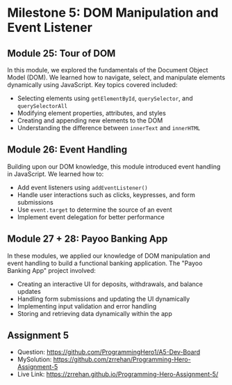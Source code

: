 # Milestone 5: DOM Manipulation and Event Listener

## Module 25: Tour of DOM
In this module, we explored the fundamentals of the Document Object Model (DOM). We learned how to navigate, select, and manipulate elements dynamically using JavaScript. Key topics covered included:
- Selecting elements using `getElementById`, `querySelector`, and `querySelectorAll`
- Modifying element properties, attributes, and styles
- Creating and appending new elements to the DOM
- Understanding the difference between `innerText` and `innerHTML`

## Module 26: Event Handling
Building upon our DOM knowledge, this module introduced event handling in JavaScript. We learned how to:
- Add event listeners using `addEventListener()`
- Handle user interactions such as clicks, keypresses, and form submissions
- Use `event.target` to determine the source of an event
- Implement event delegation for better performance


## Module 27 + 28: Payoo Banking App
In these modules, we applied our knowledge of DOM manipulation and event handling to build a functional banking application. The "Payoo Banking App" project involved:
- Creating an interactive UI for deposits, withdrawals, and balance updates
- Handling form submissions and updating the UI dynamically
- Implementing input validation and error handling
- Storing and retrieving data dynamically within the app

## Assignment 5
- Question: https://github.com/ProgrammingHero1/A5-Dev-Board
- MySolution: https://github.com/zrrehan/Programming-Hero-Assignment-5
- Live Link: https://zrrehan.github.io/Programming-Hero-Assignment-5/ 
